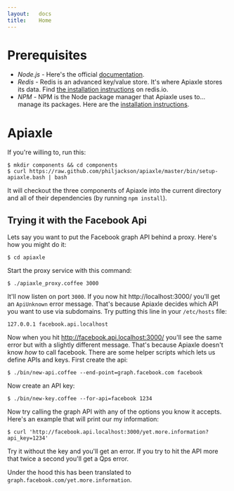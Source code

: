 ```yaml
---
layout:   docs
title:    Home
---
```


# Prerequisites

* *Node.js* - Here's the official
  [documentation](https://github.com/joyent/node/wiki/Installation).
* *Redis* - Redis is an advanced key/value store. It's where Apiaxle
  stores its data. Find [the installation
  instructions](http://redis.io/download) on redis.io.
* *NPM* - NPM is the Node package manager that Apiaxle uses to... manage its
  packages. Here are the [installation
  instructions](http://npmjs.org/).

# Apiaxle

If you're willing to, run this:

    $ mkdir components && cd components
    $ curl https://raw.github.com/philjackson/apiaxle/master/bin/setup-apiaxle.bash | bash

It will checkout the three components of Apiaxle into the current
directory and all of their dependencies (by running `npm
install`).

## Trying it with the Facebook Api

Lets say you want to put the Facebook graph API behind a proxy. Here's
how you might do it:

    $ cd apiaxle

Start the proxy service with this command:

    $ ./apiaxle_proxy.coffee 3000

It'll now listen on port `3000`. If you now hit http://localhost:3000/
you'll get an `ApiUnknown` error message. That's because Apiaxle
decides which API you want to use via subdomains. Try putting this
line in your `/etc/hosts` file:

    127.0.0.1 facebook.api.localhost

Now when you hit http://facebook.api.localhost:3000/ you'll see the
same error but with a slightly different message. That's because
Apiaxle doesn't know *how* to call facebook. There are some helper
scripts which lets us define APIs and keys. First create the api:

    $ ./bin/new-api.coffee --end-point=graph.facebook.com facebook

Now create an API key:

    $ ./bin/new-key.coffee --for-api=facebook 1234

Now try calling the graph API with any of the options you know it
accepts. Here's an example that will print our my information:

    $ curl 'http://facebook.api.localhost:3000/yet.more.information?api_key=1234'

Try it without the key and you'll get an error. If you try to hit the
API more that twice a second you'll get a Qps error.

Under the hood this has been translated to
`graph.facebook.com/yet.more.information`.
